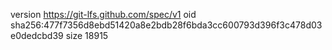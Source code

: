 version https://git-lfs.github.com/spec/v1
oid sha256:477f7356d8ebd51420a8e2bdb28f6bda3cc600793d396f3c478d03e0dedcbd39
size 18915
